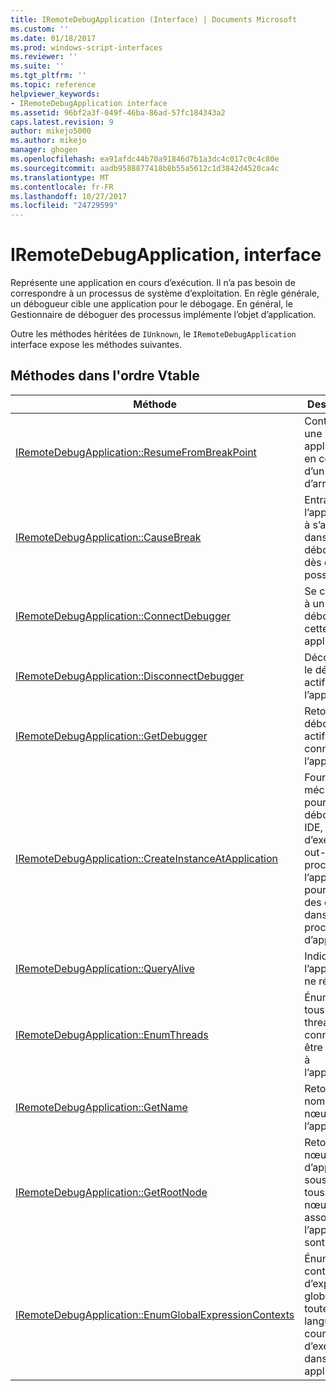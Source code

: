 ```yaml
---
title: IRemoteDebugApplication (Interface) | Documents Microsoft
ms.custom: ''
ms.date: 01/18/2017
ms.prod: windows-script-interfaces
ms.reviewer: ''
ms.suite: ''
ms.tgt_pltfrm: ''
ms.topic: reference
helpviewer_keywords:
- IRemoteDebugApplication interface
ms.assetid: 96bf2a3f-049f-46ba-86ad-57fc184343a2
caps.latest.revision: 9
author: mikejo5000
ms.author: mikejo
manager: ghogen
ms.openlocfilehash: ea91afdc44b70a91846d7b1a3dc4c017c0c4c80e
ms.sourcegitcommit: aadb9588877418b8b55a5612c1d3842d4520ca4c
ms.translationtype: MT
ms.contentlocale: fr-FR
ms.lasthandoff: 10/27/2017
ms.locfileid: "24729599"
---
```

# <a name="iremotedebugapplication-interface"></a>IRemoteDebugApplication, interface
Représente une application en cours d’exécution. Il n’a pas besoin de correspondre à un processus de système d’exploitation. En règle générale, un débogueur cible une application pour le débogage. En général, le Gestionnaire de déboguer des processus implémente l’objet d’application.  
  
 Outre les méthodes héritées de `IUnknown`, le `IRemoteDebugApplication` interface expose les méthodes suivantes.  
  
## <a name="methods-in-vtable-order"></a>Méthodes dans l'ordre Vtable  
  
|Méthode|Description|  
|------------|-----------------|  
|[IRemoteDebugApplication::ResumeFromBreakPoint](../../winscript/reference/iremotedebugapplication-resumefrombreakpoint.md)|Continue une application en cours d’un point d’arrêt.|  
|[IRemoteDebugApplication::CauseBreak](../../winscript/reference/iremotedebugapplication-causebreak.md)|Entraîne l’application à s’arrêter dans le débogueur dès que possible.|  
|[IRemoteDebugApplication::ConnectDebugger](../../winscript/reference/iremotedebugapplication-connectdebugger.md)|Se connecte à un débogueur à cette application.|  
|[IRemoteDebugApplication::DisconnectDebugger](../../winscript/reference/iremotedebugapplication-disconnectdebugger.md)|Déconnecte le débogueur actif de l’application.|  
|[IRemoteDebugApplication::GetDebugger](../../winscript/reference/iremotedebugapplication-getdebugger.md)|Retourne le débogueur actif est connecté à l’application.|  
|[IRemoteDebugApplication::CreateInstanceAtApplication](../../winscript/reference/iremotedebugapplication-createinstanceatapplication.md)|Fournit un mécanisme pour que le débogueur IDE, en cours d’exécution out-of-process à l’application, pour créer des objets dans le processus d’application.|  
|[IRemoteDebugApplication::QueryAlive](../../winscript/reference/iremotedebugapplication-queryalive.md)|Indique si l’application ne répond.|  
|[IRemoteDebugApplication::EnumThreads](../../winscript/reference/iremotedebugapplication-enumthreads.md)|Énumère tous les threads connus pour être associé à l’application.|  
|[IRemoteDebugApplication::GetName](../../winscript/reference/iremotedebugapplication-getname.md)|Retourne le nom de ce nœud de l’application.|  
|[IRemoteDebugApplication::GetRootNode](../../winscript/reference/iremotedebugapplication-getrootnode.md)|Retourne le nœud d’application sous lequel tous les nœuds associés à l’application sont ajoutés.|  
|[IRemoteDebugApplication::EnumGlobalExpressionContexts](../../winscript/reference/iremotedebugapplication-enumglobalexpressioncontexts.md)|Énumère les contextes d’expression globale pour toutes les langues en cours d’exécution dans cette application.|